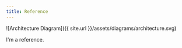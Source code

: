```yaml
---
title: Reference
---
```


![Architecture Diagram]({{ site.url }}/assets/diagrams/architecture.svg)

I'm a reference.